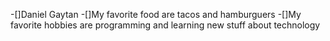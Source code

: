 -[]Daniel Gaytan
-[]My favorite food are tacos and hamburguers
-[]My favorite hobbies are programming and learning new stuff about technology
